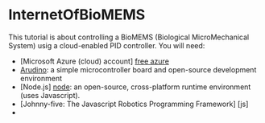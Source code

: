 # InternetOfBioMEMS

This tutorial is about controlling a BioMEMS (Biological MicroMechanical System) usig a  cloud-enabled PID controller. You will need:

  - [Microsoft Azure (cloud) account] [free azure]
  - [Arudino][arduino]: a simple microcontroller board and open-source development environment 
  - [Node.js] [node]: an open-source, cross-platform runtime environment (uses Javascript).
  - [Johnny-five: The Javascript Robotics Programming Framework] [js]
  - 
[free azure]: <https://azure.microsoft.com/en-us/pricing/free-trial/>
[arduino]: <https://www.arduino.cc/>
[node]: <https://nodejs.org>
[jf]:<http://johnny-five.io/>

